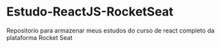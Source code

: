 # Estudo-ReactJS-RocketSeat
Repositorio para armazenar meus estudos do curso de react completo da plataforma Rocket Seat
